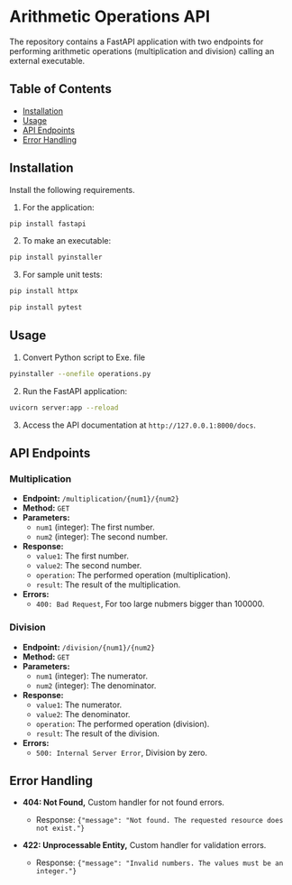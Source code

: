 # Arithmetic Operations API

The repository contains a FastAPI application with two endpoints for performing arithmetic operations (multiplication and division) calling an external executable.

## Table of Contents

- [Installation](#installation)
- [Usage](#usage)
- [API Endpoints](#api-endpoints)
- [Error Handling](#error-handling)

## Installation

Install the following requirements.

1. For the application:

```bash
pip install fastapi
```

2. To make an executable:

```bash
pip install pyinstaller
```

3. For sample unit tests:

```bash
pip install httpx
```

```bash
pip install pytest
```

## Usage

1. Convert Python script to Exe. file

```bash
pyinstaller --onefile operations.py

```
2. Run the FastAPI application:

```bash
uvicorn server:app --reload
```

3. Access the API documentation at `http://127.0.0.1:8000/docs`.

## API Endpoints

### Multiplication

- **Endpoint:** `/multiplication/{num1}/{num2}`
- **Method:** `GET`
- **Parameters:**
  - `num1` (integer): The first number.
  - `num2` (integer): The second number.
- **Response:**
  - `value1`: The first number.
  - `value2`: The second number.
  - `operation`: The performed operation (multiplication).
  - `result`: The result of the multiplication.
- **Errors:**
  - `400: Bad Request`, For too large nubmers bigger than 100000.

### Division

- **Endpoint:** `/division/{num1}/{num2}`
- **Method:** `GET`
- **Parameters:**
  - `num1` (integer): The numerator.
  - `num2` (integer): The denominator.
- **Response:**
  - `value1`: The numerator.
  - `value2`: The denominator.
  - `operation`: The performed operation (division).
  - `result`: The result of the division.
- **Errors:**
  - `500: Internal Server Error`, Division by zero.

## Error Handling

- **404: Not Found,** Custom handler for not found errors.
  - Response: `{"message": "Not found. The requested resource does not exist."}`

- **422: Unprocessable Entity,** Custom handler for validation errors.
  - Response: `{"message": "Invalid numbers. The values must be an integer."}`
